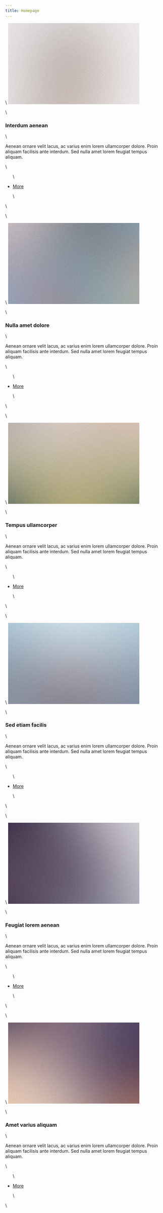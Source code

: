 ```yaml
---
title: Homepage
---
```

<article>

\    <a href="#" class="image"><img src="assets/images/pic01.jpg" alt="" /></a>

\    <h3>Interdum aenean</h3>

\    <p>Aenean ornare velit lacus, ac varius enim lorem ullamcorper dolore. Proin aliquam facilisis ante interdum. Sed nulla amet lorem feugiat tempus aliquam.</p>

\    <ul class="actions">

\    <li><a href="#" class="button">More</a></li>

\    </ul>

\    </article>

\    <article>

\    <a href="#" class="image"><img src="assets/images/pic02.jpg" alt="" /></a>

\    <h3>Nulla amet dolore</h3>

\    <p>Aenean ornare velit lacus, ac varius enim lorem ullamcorper dolore. Proin aliquam facilisis ante interdum. Sed nulla amet lorem feugiat tempus aliquam.</p>

\    <ul class="actions">

\    <li><a href="#" class="button">More</a></li>

\    </ul>

\    </article>

\    <article>

\    <a href="#" class="image"><img src="assets/images/pic03.jpg" alt="" /></a>

\    <h3>Tempus ullamcorper</h3>

\    <p>Aenean ornare velit lacus, ac varius enim lorem ullamcorper dolore. Proin aliquam facilisis ante interdum. Sed nulla amet lorem feugiat tempus aliquam.</p>

\    <ul class="actions">

\    <li><a href="#" class="button">More</a></li>

\    </ul>

\    </article>

\    <article>

\    <a href="#" class="image"><img src="assets/images/pic04.jpg" alt="" /></a>

\    <h3>Sed etiam facilis</h3>

\    <p>Aenean ornare velit lacus, ac varius enim lorem ullamcorper dolore. Proin aliquam facilisis ante interdum. Sed nulla amet lorem feugiat tempus aliquam.</p>

\    <ul class="actions">

\    <li><a href="#" class="button">More</a></li>

\    </ul>

\    </article>

\    <article>

\    <a href="#" class="image"><img src="assets/images/pic05.jpg" alt="" /></a>

\    <h3>Feugiat lorem aenean</h3>

\    <p>Aenean ornare velit lacus, ac varius enim lorem ullamcorper dolore. Proin aliquam facilisis ante interdum. Sed nulla amet lorem feugiat tempus aliquam.</p>

\    <ul class="actions">

\    <li><a href="#" class="button">More</a></li>

\    </ul>

\    </article>

\    <article>

\    <a href="#" class="image"><img src="assets/images/pic06.jpg" alt="" /></a>

\    <h3>Amet varius aliquam</h3>

\    <p>Aenean ornare velit lacus, ac varius enim lorem ullamcorper dolore. Proin aliquam facilisis ante interdum. Sed nulla amet lorem feugiat tempus aliquam.</p>

\    <ul class="actions">

\    <li><a href="#" class="button">More</a></li>

\    </ul>

\    </article>
